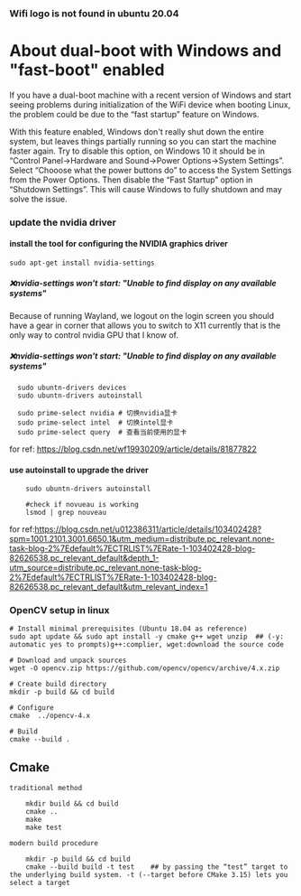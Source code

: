 ### Wifi logo is not found in ubuntu 20.04

# About dual-boot with Windows and "fast-boot" enabled
If you have a dual-boot machine with a recent version of Windows and start seeing problems during initialization of the WiFi device when booting Linux, the problem could be due to the “fast startup” feature on Windows.

With this feature enabled, Windows don't really shut down the entire system, but leaves things partially running so you can start the machine faster again. Try to disable this option, on Windows 10 it should be in “Control Panel→Hardware and Sound→Power Options→System Settings”. Select “Chooose what the power buttons do” to access the System Settings from the Power Options. Then disable the “Fast Startup” option in “Shutdown Settings”. This will cause Windows to fully shutdown and may solve the issue.




### update the nvidia driver

#### install the tool for configuring the NVIDIA graphics driver

    sudo apt-get install nvidia-settings
    
##### ❌nvidia-settings won't start: "Unable to find display on any available systems"
  Because of running Wayland, we logout on the login screen you should have a gear in corner that allows you to switch to X11 currently that is the only way to control nvidia GPU that I know of.
  
##### ❌nvidia-settings won't start: "Unable to find display on any available systems"

      sudo ubuntn-drivers devices
      sudo ubuntn-drivers autoinstall
      
      sudo prime-select nvidia # 切换nvidia显卡
      sudo prime-select intel  # 切换intel显卡
      sudo prime-select query  # 查看当前使用的显卡

for ref: https://blog.csdn.net/wf19930209/article/details/81877822



#### use autoinstall to upgrade the driver
        
        sudo ubuntn-drivers autoinstall
        
        #check if novueau is working
        lsmod | grep nouveau

for ref:https://blog.csdn.net/u012386311/article/details/103402428?spm=1001.2101.3001.6650.1&utm_medium=distribute.pc_relevant.none-task-blog-2%7Edefault%7ECTRLIST%7ERate-1-103402428-blog-82626538.pc_relevant_default&depth_1-utm_source=distribute.pc_relevant.none-task-blog-2%7Edefault%7ECTRLIST%7ERate-1-103402428-blog-82626538.pc_relevant_default&utm_relevant_index=1





### OpenCV setup in linux
    # Install minimal prerequisites (Ubuntu 18.04 as reference)
    sudo apt update && sudo apt install -y cmake g++ wget unzip  ## (-y: automatic yes to prompts)g++:complier, wget:download the source code
    
    # Download and unpack sources
    wget -O opencv.zip https://github.com/opencv/opencv/archive/4.x.zip
    
    # Create build directory
    mkdir -p build && cd build
    
    # Configure
    cmake  ../opencv-4.x
    
    # Build
    cmake --build .
    
    
## Cmake
    traditional method
    
        mkdir build && cd build
        cmake ..
        make
        make test
    
    modern build procedure
        
        mkdir -p build && cd build
        cmake --build build -t test    ## by passing the “test” target to the underlying build system. -t (--target before CMake 3.15) lets you select a target
    

